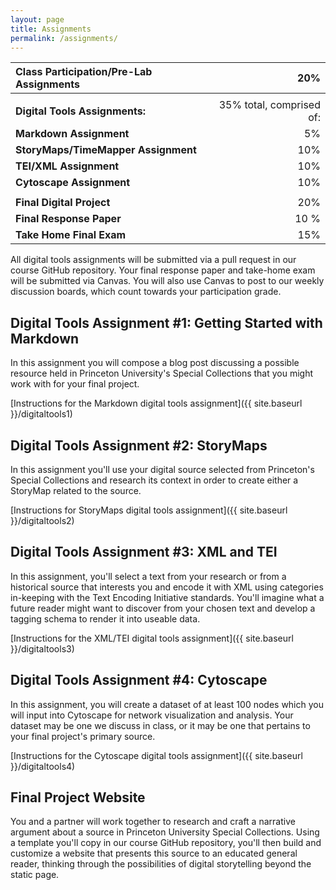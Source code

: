 ```yaml
---
layout: page
title: Assignments
permalink: /assignments/
---
```


| **Class Participation/Pre-Lab Assignments** | 20% |
| :--- | ---: |
| | |
| **Digital Tools Assignments:** | 35% total, comprised of: |
| **Markdown Assignment** | 5% |
| **StoryMaps/TimeMapper Assignment** | 10% |
| **TEI/XML Assignment** | 10% |
| **Cytoscape Assignment** | 10% |
| | |
| **Final Digital Project** | 20% |
| **Final Response Paper** | 10 %|
| **Take Home Final Exam** | 15% |

All digital tools assignments will be submitted via a pull request in our course GitHub repository. Your final response paper and take-home exam will be submitted via Canvas. You will also use Canvas to post to our weekly discussion boards, which count towards your participation grade.

## Digital Tools Assignment #1: Getting Started with Markdown

In this assignment you will compose a blog post discussing a possible resource held in Princeton University's Special Collections that you might work with for your final project.

[Instructions for the Markdown digital tools assignment]({{ site.baseurl }}/digitaltools1)

## Digital Tools Assignment #2: StoryMaps

In this assignment you'll use your digital source selected from Princeton's Special Collections and research its context in order to create either a StoryMap related to the source.

[Instructions for StoryMaps digital tools assignment]({{ site.baseurl }}/digitaltools2)

## Digital Tools Assignment #3: XML and TEI

In this assignment, you'll select a text from your research or from a historical source that interests you and encode it with XML using categories in-keeping with the Text Encoding Initiative standards. You'll imagine what a future reader might want to discover from your chosen text and develop a tagging schema to render it into useable data.

[Instructions for the XML/TEI digital tools assignment]({{ site.baseurl }}/digitaltools3)

## Digital Tools Assignment #4: Cytoscape

In this assignment, you will create a dataset of at least 100 nodes which you will input into Cytoscape for network visualization and analysis. Your dataset may be one we discuss in class, or it may be one that pertains to your final project's primary source.

[Instructions for the Cytoscape digital tools assignment]({{ site.baseurl }}/digitaltools4)

## Final Project Website

You and a partner will work together to research and craft a narrative argument about a source in Princeton University Special Collections. Using a template you'll copy in our course GitHub repository, you'll then build and customize a website that presents this source to an educated general reader, thinking through the possibilities of digital storytelling beyond the static page.

